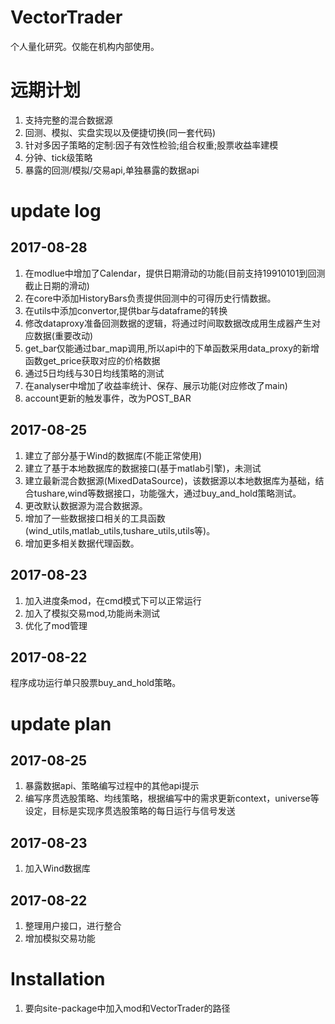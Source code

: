 # VectorTrader
个人量化研究。仅能在机构内部使用。

# 远期计划
1. 支持完整的混合数据源
2. 回测、模拟、实盘实现以及便捷切换(同一套代码)
3. 针对多因子策略的定制:因子有效性检验;组合权重;股票收益率建模
4. 分钟、tick级策略
5. 暴露的回测/模拟/交易api,单独暴露的数据api

# update log
## 2017-08-28
1. 在modlue中增加了Calendar，提供日期滑动的功能(目前支持19910101到回测截止日期的滑动)
2. 在core中添加HistoryBars负责提供回测中的可得历史行情数据。
3. 在utils中添加convertor,提供bar与dataframe的转换
4. 修改dataproxy准备回测数据的逻辑，将通过时间取数据改成用生成器产生对应数据(重要改动)
5. get_bar仅能通过bar_map调用,所以api中的下单函数采用data_proxy的新增函数get_price获取对应的价格数据
6. 通过5日均线与30日均线策略的测试
7. 在analyser中增加了收益率统计、保存、展示功能(对应修改了main)
8. account更新的触发事件，改为POST_BAR

## 2017-08-25
1. 建立了部分基于Wind的数据库(不能正常使用)
2. 建立了基于本地数据库的数据接口(基于matlab引擎)，未测试
3. 建立最新混合数据源(MixedDataSource)，该数据源以本地数据库为基础，结合tushare,wind等数据接口，功能强大，通过buy_and_hold策略测试。
4. 更改默认数据源为混合数据源。
5. 增加了一些数据接口相关的工具函数(wind_utils,matlab_utils,tushare_utils,utils等)。
6. 增加更多相关数据代理函数。

## 2017-08-23
1. 加入进度条mod，在cmd模式下可以正常运行
2. 加入了模拟交易mod,功能尚未测试
3. 优化了mod管理

## 2017-08-22
程序成功运行单只股票buy_and_hold策略。

# update plan
## 2017-08-25
1. 暴露数据api、策略编写过程中的其他api提示
2. 编写序贯选股策略、均线策略，根据编写中的需求更新context，universe等设定，目标是实现序贯选股策略的每日运行与信号发送

## 2017-08-23
1. 加入Wind数据库

## 2017-08-22
1. 整理用户接口，进行整合
2. 增加模拟交易功能

# Installation
1. 要向site-package中加入mod和VectorTrader的路径

